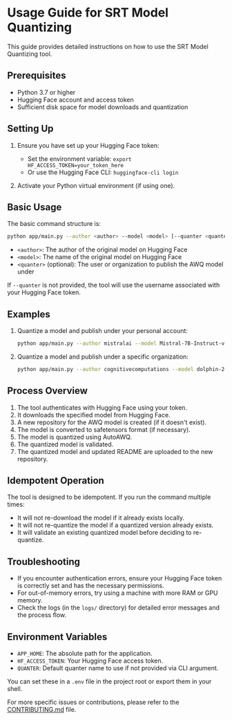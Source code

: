 # Usage Guide for SRT Model Quantizing

This guide provides detailed instructions on how to use the SRT Model Quantizing tool.

## Prerequisites

- Python 3.7 or higher
- Hugging Face account and access token
- Sufficient disk space for model downloads and quantization

## Setting Up

1. Ensure you have set up your Hugging Face token:
   - Set the environment variable: `export HF_ACCESS_TOKEN=your_token_here`
   - Or use the Hugging Face CLI: `huggingface-cli login`

2. Activate your Python virtual environment (if using one).

## Basic Usage

The basic command structure is:

```bash
python app/main.py --author <author> --model <model> [--quanter <quanter>]
```

- `<author>`: The author of the original model on Hugging Face
- `<model>`: The name of the original model on Hugging Face
- `<quanter>` (optional): The user or organization to publish the AWQ model under

If `--quanter` is not provided, the tool will use the username associated with your Hugging Face token.

## Examples

1. Quantize a model and publish under your personal account:
   ```bash
   python app/main.py --author mistralai --model Mistral-7B-Instruct-v0.3
   ```

2. Quantize a model and publish under a specific organization:
   ```bash
   python app/main.py --author cognitivecomputations --model dolphin-2.9.4-gemma2-2b --quanter solidrust
   ```

## Process Overview

1. The tool authenticates with Hugging Face using your token.
2. It downloads the specified model from Hugging Face.
3. A new repository for the AWQ model is created (if it doesn't exist).
4. The model is converted to safetensors format (if necessary).
5. The model is quantized using AutoAWQ.
6. The quantized model is validated.
7. The quantized model and updated README are uploaded to the new repository.

## Idempotent Operation

The tool is designed to be idempotent. If you run the command multiple times:
- It will not re-download the model if it already exists locally.
- It will not re-quantize the model if a quantized version already exists.
- It will validate an existing quantized model before deciding to re-quantize.

## Troubleshooting

- If you encounter authentication errors, ensure your Hugging Face token is correctly set and has the necessary permissions.
- For out-of-memory errors, try using a machine with more RAM or GPU memory.
- Check the logs (in the `logs/` directory) for detailed error messages and the process flow.

## Environment Variables

- `APP_HOME`: The absolute path for the application.
- `HF_ACCESS_TOKEN`: Your Hugging Face access token.
- `QUANTER`: Default quanter name to use if not provided via CLI argument.

You can set these in a `.env` file in the project root or export them in your shell.

For more specific issues or contributions, please refer to the [CONTRIBUTING.md](CONTRIBUTING.md) file.
